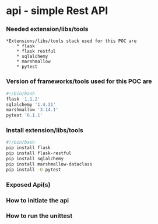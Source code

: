 # api - simple Rest API


### Needed extension/libs/tools
    *Extensions/libs/tools stack used for this POC are
        * flask
        * flask restful
        * sqlalchemy
        * marshmallow
        * pytest
### Version of frameworks/tools used for this POC are
```bash
#!/bin/bash
flask '1.1.2'
sqlalchemy '1.4.31'
marshmallow '3.14.1'
pytest '6.1.1'
```


### Install extension/libs/tools
```bash
#!/bin/bash
pip install flask
pip install flask-restful
pip install sqlalchemy
pip install marshmallow-dataclass
pip install -U pytest
```

### Exposed Api(s)

### How to initiate the api

### How to run the unittest 